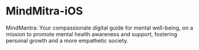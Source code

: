 # MindMitra-iOS
 
MindMantra: Your compassionate digital guide for mental well-being, on a mission to promote mental health awareness and support, fostering personal growth and a more empathetic society.

